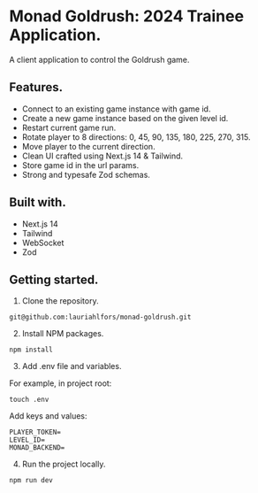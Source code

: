 # Monad Goldrush: 2024 Trainee Application.

A client application to control the Goldrush game.

## Features.

- Connect to an existing game instance with game id.
- Create a new game instance based on the given level id.
- Restart current game run.
- Rotate player to 8 directions: 0, 45, 90, 135, 180, 225, 270, 315.
- Move player to the current direction.
- Clean UI crafted using Next.js 14 & Tailwind.
- Store game id in the url params.
- Strong and typesafe Zod schemas.

## Built with.

- Next.js 14
- Tailwind
- WebSocket
- Zod

## Getting started.

1. Clone the repository.

```
git@github.com:lauriahlfors/monad-goldrush.git
```

2. Install NPM packages.

```
npm install
```

3. Add .env file and variables.

For example, in project root:

```
touch .env
```

Add keys and values:

```
PLAYER_TOKEN=
LEVEL_ID=
MONAD_BACKEND=
```

4. Run the project locally.

```
npm run dev
```
